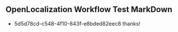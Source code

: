 ## OpenLocalization Workflow Test MarkDown
* 5d5d78cd-c548-4f10-843f-e8bded82eec8 thanks!

<!--HONumber=Aug16_HO5-->


